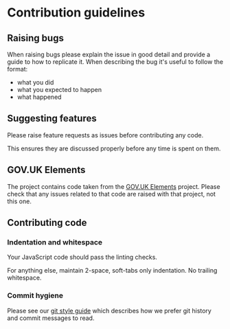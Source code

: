 # Contribution guidelines

## Raising bugs

When raising bugs please explain the issue in good detail and provide a guide to how to replicate it.
When describing the bug it's useful to follow the format:

- what you did
- what you expected to happen
- what happened

## Suggesting features

Please raise feature requests as issues before contributing any code.

This ensures they are discussed properly before any time is spent on them.

## GOV.UK Elements

The project contains code taken from the [GOV.UK Elements](https://github.com/alphagov/govuk_elements/) project.
Please check that any issues related to that code are raised with that project, not this one.

## Contributing code

### Indentation and whitespace

Your JavaScript code should pass the linting checks.

For anything else, maintain 2-space, soft-tabs only indentation. No trailing whitespace.

### Commit hygiene

Please see our [git style guide](https://github.com/alphagov/styleguides/blob/master/git.md)
which describes how we prefer git history and commit messages to read.

